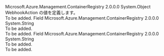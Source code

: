 <Type Name="WebhookAction" FullName="Microsoft.Azure.Management.ContainerRegistry.Models.WebhookAction">
  <TypeSignature Language="C#" Value="public static class WebhookAction" />
  <TypeSignature Language="ILAsm" Value=".class public auto ansi abstract sealed beforefieldinit WebhookAction extends System.Object" />
  <TypeSignature Language="DocId" Value="T:Microsoft.Azure.Management.ContainerRegistry.Models.WebhookAction" />
  <TypeSignature Language="VB.NET" Value="Public Class WebhookAction" />
  <TypeSignature Language="F#" Value="type WebhookAction = class" />
  <AssemblyInfo>
    <AssemblyName>Microsoft.Azure.Management.ContainerRegistry</AssemblyName>
    <AssemblyVersion>2.0.0.0</AssemblyVersion>
  </AssemblyInfo>
  <Base>
    <BaseTypeName>System.Object</BaseTypeName>
  </Base>
  <Interfaces />
  <Docs>
    <summary>
            WebhookAction の値を定義します。
            </summary>
    <remarks>To be added.</remarks>
  </Docs>
  <Members>
    <Member MemberName="Delete">
      <MemberSignature Language="C#" Value="public const string Delete;" />
      <MemberSignature Language="ILAsm" Value=".field public static literal string Delete" />
      <MemberSignature Language="DocId" Value="F:Microsoft.Azure.Management.ContainerRegistry.Models.WebhookAction.Delete" />
      <MemberSignature Language="VB.NET" Value="Public Const Delete As String " />
      <MemberSignature Language="F#" Value="val mutable Delete : string" Usage="Microsoft.Azure.Management.ContainerRegistry.Models.WebhookAction.Delete" />
      <MemberType>Field</MemberType>
      <AssemblyInfo>
        <AssemblyName>Microsoft.Azure.Management.ContainerRegistry</AssemblyName>
        <AssemblyVersion>2.0.0.0</AssemblyVersion>
      </AssemblyInfo>
      <ReturnValue>
        <ReturnType>System.String</ReturnType>
      </ReturnValue>
      <Docs>
        <summary>To be added.</summary>
        <remarks>To be added.</remarks>
      </Docs>
    </Member>
    <Member MemberName="Push">
      <MemberSignature Language="C#" Value="public const string Push;" />
      <MemberSignature Language="ILAsm" Value=".field public static literal string Push" />
      <MemberSignature Language="DocId" Value="F:Microsoft.Azure.Management.ContainerRegistry.Models.WebhookAction.Push" />
      <MemberSignature Language="VB.NET" Value="Public Const Push As String " />
      <MemberSignature Language="F#" Value="val mutable Push : string" Usage="Microsoft.Azure.Management.ContainerRegistry.Models.WebhookAction.Push" />
      <MemberType>Field</MemberType>
      <AssemblyInfo>
        <AssemblyName>Microsoft.Azure.Management.ContainerRegistry</AssemblyName>
        <AssemblyVersion>2.0.0.0</AssemblyVersion>
      </AssemblyInfo>
      <ReturnValue>
        <ReturnType>System.String</ReturnType>
      </ReturnValue>
      <Docs>
        <summary>To be added.</summary>
        <remarks>To be added.</remarks>
      </Docs>
    </Member>
  </Members>
</Type>